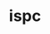---
title: "ispc"
layout: cache
categories: [package, develop]
meta: {"versions": ["1.23.0"], "compilers": ["gcc@=11.1.0"], "oss": ["ubuntu20.04"], "platforms": ["linux"], "targets": ["x86_64_v3"], "stacks": ["data-vis-sdk", "root"], "num_specs": 7, "num_specs_by_stack": {"data-vis-sdk": 7, "root": 7}}
spec_details: [{"hash": "vsui6kpgwmtyrfakto3sp6xgzujm5n62", "compiler": "gcc@=11.1.0", "versions": ["1.23.0"], "os": "ubuntu20.04", "platform": "linux", "target": "x86_64_v3", "variants": ["build_system=cmake", "build_type=Release", "generator=make", "~ipo", "patches=f6a413b"], "stacks": ["data-vis-sdk", "root"], "size": "-", "tarball": "https://binaries.spack.io/develop/build_cache/linux-ubuntu20.04-x86_64_v3/gcc-11.1.0/ispc-1.23.0/linux-ubuntu20.04-x86_64_v3-gcc-11.1.0-ispc-1.23.0-vsui6kpgwmtyrfakto3sp6xgzujm5n62.spack"}, {"hash": "t7zlgow22kslnvreeumvfoihudcic6ut", "compiler": "gcc@=11.1.0", "versions": ["1.23.0"], "os": "ubuntu20.04", "platform": "linux", "target": "x86_64_v3", "variants": ["build_system=cmake", "build_type=Release", "generator=make", "~ipo", "patches=f6a413b"], "stacks": ["data-vis-sdk", "root"], "size": "-", "tarball": "https://binaries.spack.io/develop/build_cache/linux-ubuntu20.04-x86_64_v3/gcc-11.1.0/ispc-1.23.0/linux-ubuntu20.04-x86_64_v3-gcc-11.1.0-ispc-1.23.0-t7zlgow22kslnvreeumvfoihudcic6ut.spack"}, {"hash": "y4lplomkd424ugklmwhduej4raqjv5ef", "compiler": "gcc@=11.1.0", "versions": ["1.23.0"], "os": "ubuntu20.04", "platform": "linux", "target": "x86_64_v3", "variants": ["build_system=cmake", "build_type=Release", "generator=make", "~ipo", "patches=f6a413b"], "stacks": ["data-vis-sdk", "root"], "size": "-", "tarball": "https://binaries.spack.io/develop/build_cache/linux-ubuntu20.04-x86_64_v3/gcc-11.1.0/ispc-1.23.0/linux-ubuntu20.04-x86_64_v3-gcc-11.1.0-ispc-1.23.0-y4lplomkd424ugklmwhduej4raqjv5ef.spack"}, {"hash": "6xtjz5dxjpqo3os6cl6o3u7322ld6qfi", "compiler": "gcc@=11.1.0", "versions": ["1.23.0"], "os": "ubuntu20.04", "platform": "linux", "target": "x86_64_v3", "variants": ["build_system=cmake", "build_type=Release", "generator=make", "~ipo", "patches=f6a413b"], "stacks": ["data-vis-sdk", "root"], "size": "-", "tarball": "https://binaries.spack.io/develop/build_cache/linux-ubuntu20.04-x86_64_v3/gcc-11.1.0/ispc-1.23.0/linux-ubuntu20.04-x86_64_v3-gcc-11.1.0-ispc-1.23.0-6xtjz5dxjpqo3os6cl6o3u7322ld6qfi.spack"}, {"hash": "ixlcia5foucrbx2f4fqdk2hj6tx5o4f2", "compiler": "gcc@=11.1.0", "versions": ["1.23.0"], "os": "ubuntu20.04", "platform": "linux", "target": "x86_64_v3", "variants": ["build_system=cmake", "build_type=Release", "generator=make", "~ipo", "patches=f6a413b"], "stacks": ["data-vis-sdk", "root"], "size": "-", "tarball": "https://binaries.spack.io/develop/build_cache/linux-ubuntu20.04-x86_64_v3/gcc-11.1.0/ispc-1.23.0/linux-ubuntu20.04-x86_64_v3-gcc-11.1.0-ispc-1.23.0-ixlcia5foucrbx2f4fqdk2hj6tx5o4f2.spack"}, {"hash": "kuzwtnyd2wohej2mmtmyzushhgnagvfb", "compiler": "gcc@=11.1.0", "versions": ["1.23.0"], "os": "ubuntu20.04", "platform": "linux", "target": "x86_64_v3", "variants": ["build_system=cmake", "build_type=Release", "generator=make", "~ipo", "patches=f6a413b"], "stacks": ["data-vis-sdk", "root"], "size": "-", "tarball": "https://binaries.spack.io/develop/build_cache/linux-ubuntu20.04-x86_64_v3/gcc-11.1.0/ispc-1.23.0/linux-ubuntu20.04-x86_64_v3-gcc-11.1.0-ispc-1.23.0-kuzwtnyd2wohej2mmtmyzushhgnagvfb.spack"}, {"hash": "fbwfwh5kufwgvm2g2ixyomwdb7x4ufdt", "compiler": "gcc@=11.1.0", "versions": ["1.23.0"], "os": "ubuntu20.04", "platform": "linux", "target": "x86_64_v3", "variants": ["build_system=cmake", "build_type=Release", "generator=make", "~ipo", "patches=f6a413b"], "stacks": ["data-vis-sdk", "root"], "size": "-", "tarball": "https://binaries.spack.io/develop/build_cache/linux-ubuntu20.04-x86_64_v3/gcc-11.1.0/ispc-1.23.0/linux-ubuntu20.04-x86_64_v3-gcc-11.1.0-ispc-1.23.0-fbwfwh5kufwgvm2g2ixyomwdb7x4ufdt.spack"}]
---